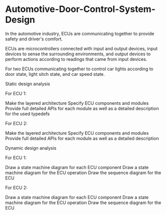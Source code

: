 # Automotive-Door-Control-System-Design
In the automotive industry, ECUs are communicating together to provide safety and driver's comfort.

ECUs are microcontrollers connected with input and output devices, input devices to sense the surrounding environments, and output devices to perform actions according to readings that came from input devices.

For two ECUs communicating together to control car lights according to door state, light sitch state, and car speed state.

Static design analysis

For ECU 1:

Make the layered architecture
Specify ECU components and modules
Provide full detailed APIs for each module as well as a detailed description for the used typedefs

For ECU 2:

Make the layered architecture
Specify ECU components and modules
Provide full detailed APIs for each module as well as a detailed description 

Dynamic design analysis

For ECU 1:

Draw a state machine diagram for each ECU component
Draw a state machine diagram for the ECU operation
Draw the sequence diagram for the ECU

For ECU 2:

Draw a state machine diagram for each ECU component
Draw a state machine diagram for the ECU operation
Draw the sequence diagram for the ECU

